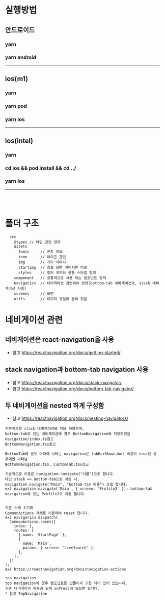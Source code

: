 # 실행방법
## 안드로이드
### yarn
### yarn android
* * *
## ios(m1)
### yarn
### yarn pod
### yarn ios
* * *
## ios(intel)

### yarn
### cd ios && pod install && cd ../
### yarn ios
* * *
<br>
<br>
   
# 폴더 구조
```
  src
    @types // 타입 관련 정의
    assets
      fonts     // 폰트 정보
      icon      // 아이콘 관련
      img       // 기타 이미지
      startimg  // 최초 화면 이미지만 따로
      styles    // 컬러 코드와 공통 스타일 정의
    component   // 공통적으로 사용 되는 컴포넌트 정의
    navigation  // 네비게이션 관련하여 정의(bottom-tab 네비게이션과, stack 네비게이션 사용)
    screens     // 화면
    utils       // 이미지 유틸이 들어 있음
```

# 네비게이션 관련
## 네비게이션은 react-navigation을 사용
* 참고 https://reactnavigation.org/docs/getting-started/
## stack navigation과 bottom-tab navigation 사용
* 참고 https://reactnavigation.org/docs/stack-navigator/
* 참고 https://reactnavigation.org/docs/bottom-tab-navigator/

## 두 네비게이션을 nested 하게 구성함
* 참고 https://reactnavigation.org/docs/nesting-navigators/

```
기본적으로 stack 네비게이션을 적용 하였으며,
bottom-tab이 있는 네비게이션에 경우 BottomNavigation에 적용하였음
navigation/index.ts참고
BottomNavigation.tsx참고

BottomTab에 경우 아래에 나타는 navigation은 tabBarShowLabel 속성이 true인 경우에만 나타남
BottomNavigation.tsx, CustomTab.tsx참고

기본적으로 이동은 navigation.navigate("이름")으로 합니다.
다만 stack => bottom-tab으로 이동 시,
navigation.navigate("Main", "bottom-tab 이름") 으로 합니다.
ex) navigation.navigate('Main', { screen: 'Profile2' }); bottom-tab navigation에 있는 Profile2로 이동 합니다.


기존 스택 초기화
CommonActions 객체를 이용하여 reset 합니다.
ex) navigation.dispatch(
  CommonActions.reset({
    index: 1,
    routes: [
      { name: 'StartPage' },
      {
        name: 'Main',
        params: { screen: 'LiveSearch' },
      },
    ],
  })
);
ex) https://reactnavigation.org/docs/navigation-actions

top navigation
top navigation에 경우 컴포넌트를 만들어서 구현 되어 있어 있습니다.
기존 네비게이션 이동과 같이 onPress에 넣으면 됩니다.
* 참고 TopNavigation
```
